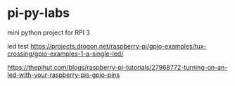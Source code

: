 # pi-py-labs
mini python project for RPI 3


led test
https://projects.drogon.net/raspberry-pi/gpio-examples/tux-crossing/gpio-examples-1-a-single-led/

https://thepihut.com/blogs/raspberry-pi-tutorials/27968772-turning-on-an-led-with-your-raspberry-pis-gpio-pins
